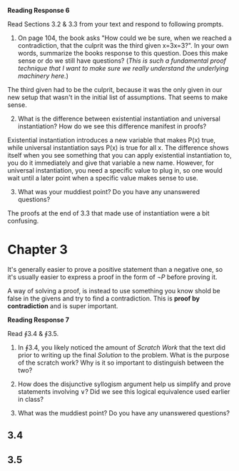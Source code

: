 **Reading Response 6**

Read Sections 3.2 & 3.3 from your text and respond to following prompts.

1.  On page 104, the book asks "How could we be sure, when we reached a contradiction, that the culprit was the third given x=3x=3?". In your own words, summarize the books response to this question. Does this make sense or do we still have questions? (_This is such a fundamental proof technique that I want to make sure we really understand the underlying machinery here._)  



The third given had to be the culprit, because it was the only given in our new setup that wasn't in the initial list of assumptions. That seems to make sense.

2.  What is the difference between existential instantiation and universal instantiation? How do we see this difference manifest in proofs?  

Existential instantiation introduces a new variable that makes P(x) true, while universal instantiation says P(x) is true for all x.  The difference shows itself when you see something that you can apply existential instantiation to, you do it immediately and give that variable a new name. However, for universal instantiation, you need a specific value to plug in, so one would wait until a later point when a specific value makes sense to use.
   
3.  What was your muddiest point? Do you have any unanswered questions?

The proofs at the end of 3.3 that made use of instantiation were a bit confusing.


# Chapter 3

It's generally easier to prove a positive statement than a negative one, so it's usually easier to express a proof in the form of $\neg P$ before proving it.

A way of solving a proof, is instead to use something you know shold be false in the givens and try to find a contradiction. This is **proof by contradiction** and is super important.


**Reading Response 7**

 Read $\oint 3.4$ \& $\oint 3.5$.

1.  In $\oint 3.4$, you likely noticed the amount of *Scratch Work* that the text did prior to writing up the final *Solution* to the problem. What is the purpose of the scratch work? Why is it so important to distinguish between the two?
2.  How does the disjunctive syllogism argument help us simplify and prove statements involving $\lor$? Did we see this logical equivalence used earlier in class?

3.  What was the muddiest point? Do you have any unanswered questions? 

## 3.4

## 3.5